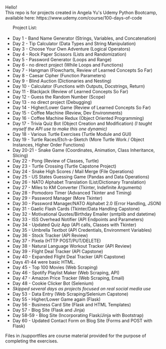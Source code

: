<p>Hello!<br>
This repo is for projects created in Angela Yu's Udemy Python Bootcamp, available here: https://www.udemy.com/course/100-days-of-code</p>

<ul>Project List:<br><br>
  <li>Day 1 - Band Name Generator (Strings, Variables, and Concatenation)</li>
  <li>Day 2 - Tip Calculator (Data Types and String Manipulation)</li>
  <li>Day 3 - Choose Your Own Adventure (Logical Operators)</li>
  <li>Day 4 - Rock Paper Scissors (Lists and Randomization)</li>
  <li>Day 5 - Password Generator (Loops and Range)</li>
  <li>Day 6 - no direct project (While Loops and Functions)</li>
  <li>Day 7 - Hangman (Flowcharts, Review of Learned Concepts So Far)</li>
  <li>Day 8 - Caesar Cipher (Function Parameters)</li>
  <li>Day 9 - Blind Auction (Dictionaries and Nesting)</li>
  <li>Day 10 - Calculator (Functions with Outputs, Docstrings, Return)</li>
  <li>Day 11 - Blackjack (Review of Learned Concepts So Far)</li>
  <li>Day 12 - Guess the Random Number (Scope)</li>
  <li>Day 13 - no direct project (Debugging)</li>
  <li>Day 14 - Higher/Lower Game (Review of Learned Concepts So Far)</li>
  <li>Day 15 - Coffee Machine (Review, Dev Environments)</li>
  <li>Day 16 - Coffee Machine Redux (Object Oriented Programming)</li>
  <li>Day 17 - Trivia Quiz Bot (Object Creation and Modification) <i>(I taught myself the API use to make this one dynamic)</i></li>
  <li>Day 18 - Various Turtle Exercises (Turtle Module and GUI)</li>
  <li>Day 19 - Turtle Races/Etch-a-Sketch (More Turtle Work / Object Instances, Higher Order Functions)
  <li>Day 20-21 - Snake Game (Coordinates, Animation, Class Inheritance, Slicing)</li>
  <li>Day 22 - Pong (Review of Classes, Turtle)</li>
  <li>Day 23 - Turtle Crossing (Turtle Capstone Project)</li>
  <li>Day 24 - Snake High Scores / Mail Merge (File Operations)</li>
  <li>Day 25 - US States Guessing Game (Pandas and Data Operations)</li>
  <li>Day 26 - NATO Alphabet Translation (List/Dictionary Translation)</li>
  <li>Day 27 - Miles to KM Converter (Tkinter, Indefinite Arguments)</li>
  <li>Day 28 - Pomodoro Timer (Advanced Tkinter and Timing)</li>
  <li>Day 29 - Password Manager (More Tkinter)</li>
  <li>Day 30 - Password Manager/NATO Alphabet 2.0 (Error Handling, JSON)</li>
  <li>Day 31 - Gaelic Flash Cards (Tkinter/Data Handling Capstone)</li>
  <li>Day 32 - Motivational Quotes/Birthday Emailer (smtplib and datetime)</li>
  <li>Day 33 - ISS Overhead Notifier (API Endpoints and Parameters)</li>
  <li>Day 34 - Updated Quiz App (API calls, Classes with Tkinter)</li>
  <li>Day 35 - Umbrella Textbot (API Credentials, Environment Variables)</li>
  <li>Day 36 - Stock Tracker (API Review)</li>
  <li>Day 37 - Pixela (HTTP POST/PUT/DELETE)</li>
  <li>Day 38 - Natural Language Workout Tracker (API Review)</li>
  <li>Day 39 - Flight Deal Tracker (API Capstone)</li>
  <li>Day 40 - Expanded Flight Deal Tracker (API Capstone)</li>
  <li>Days 41-44 were basic HTML.</li>
  <li>Day 45 - Top 100 Movies (Web Scraping)</li>
  <li>Day 46 - Spotify Playlist Maker (Web Scraping, API)</li>
  <li>Day 47 - Amazon Price Tracker (Web Scraping, Email)</li>
  <li>Day 48 - Cookie Clicker Bot (Selenium)</li>
  <li><i>Skipped several days as projects focused on real social media use</i></li>
  <li>Day 53 - Data Entry (Web Scraping/Selenium Capstone)</li>
  <li>Day 55 - Higher/Lower Game again (Flask)</li>
  <li>Day 56 - Business Card Site (Flask and HTML Templates)</li>
  <li>Day 57 - Blog Site (Flask and Jinja)</li>
  <li>Day 58-59 - Blog Site (Incorporating Flask/Jinja with Bootstrap)</li>
  <li>Day 60 - Updated Contact Form on Blog Site (Forms and POST with Flask)</li>
</ul>

Files in /supportfiles are course material provided for the purpose of completing the exercises.